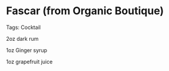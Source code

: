 # Fascar (from Organic Boutique)

Tags: Cocktail

2oz dark rum

1oz Ginger syrup

1oz grapefruit juice